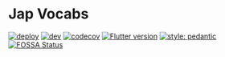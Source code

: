 # Jap Vocabs

[![deploy](https://github.com/Darklod/jap-vocabs/workflows/deploy/badge.svg?branch=master)](https://github.com/Darklod/jap-vocabs/actions?query=workflow%release)
[![dev](https://github.com/Darklod/jap-vocabs/workflows/dev/badge.svg?branch=develop)](https://github.com/Darklod/jap-vocabs/actions?query=workflow%3Adevelop)
[![codecov](https://codecov.io/gh/Darklod/jap-vocabs/branch/develop/graph/badge.svg?token=C4RT80DY1S)](https://codecov.io/gh/Darklod/jap-vocabs)
[![Flutter version](https://img.shields.io/badge/flutter-v1.22.2-blue?logo=flutter)](https://flutter.dev/docs/development/tools/sdk/releases)
[![style: pedantic](https://img.shields.io/badge/style-pedantic-00b4ab.svg)](https://pub.dev/packages/pedantic)
[![FOSSA Status](https://app.fossa.com/api/projects/git%2Bgithub.com%2FDarklod%2Fjap-vocabs.svg?type=shield)](https://app.fossa.com/projects/git%2Bgithub.com%2FDarklod%2Fjap-vocabs?ref=badge_shield)

